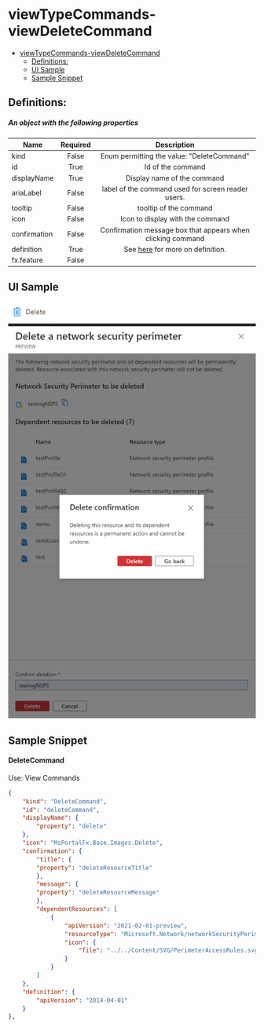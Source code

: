 <a name="viewtypecommands-viewdeletecommand"></a>
# viewTypeCommands-viewDeleteCommand
* [viewTypeCommands-viewDeleteCommand](#viewtypecommands-viewdeletecommand)
    * [Definitions:](#viewtypecommands-viewdeletecommand-definitions)
    * [UI Sample](#viewtypecommands-viewdeletecommand-ui-sample)
    * [Sample Snippet](#viewtypecommands-viewdeletecommand-sample-snippet)

<a name="viewtypecommands-viewdeletecommand-definitions"></a>
## Definitions:
<a name="viewtypecommands-viewdeletecommand-definitions-an-object-with-the-following-properties"></a>
##### An object with the following properties
| Name | Required | Description
| ---|:--:|:--:|
|kind|False|Enum permitting the value: "DeleteCommand"
|id|True|Id of the command
|displayName|True|Display name of the command
|ariaLabel|False|label of the command used for screen reader users.
|tooltip|False|tooltip of the command
|icon|False|Icon to display with the command
|confirmation|False|Confirmation message box that appears when clicking command
|definition|True|See [here](dx-viewDeleteCommand-properties-definition.md) for more on definition.
|fx.feature|False|
<a name="viewtypecommands-viewdeletecommand-ui-sample"></a>
## UI Sample
![alt-text](../media/dx/commands/viewDeleteCommand.png "viewDeleteCommand UI")
![alt-text](../media/dx/commands/viewDeleteCommandWithDependentResources.png "view deleteCommand with dependent resources UI")
<a name="viewtypecommands-viewdeletecommand-sample-snippet"></a>
## Sample Snippet
  
<a name="viewtypecommands-viewdeletecommand-sample-snippet-deletecommand"></a>
#### DeleteCommand

Use: View Commands

```json
{
    "kind": "DeleteCommand",
    "id": "deleteCommand",
    "displayName": {
        "property": "delete"
    },
    "icon": "MsPortalFx.Base.Images.Delete",
    "confirmation": {
        "title": {
        "property": "deleteResourceTitle"
        },
        "message": {
        "property": "deleteResourceMessage"
        },
        "dependentResources": [
            {
                "apiVersion": "2021-02-01-preview",
                "resourceType": "Microsoft.Network/networkSecurityPerimeters/profiles/accessRules",
                "icon": {
                    "file": "../../Content/SVG/PerimeterAccessRules.svg"
                }
            }
        ]
    },
    "definition": {
        "apiVersion": "2014-04-01"
    }
},
```

